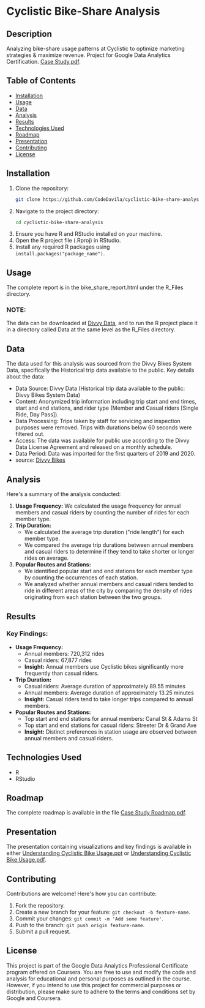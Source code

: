 # Cyclistic Bike-Share Analysis

## Description
Analyzing bike-share usage patterns at Cyclistic to optimize marketing strategies & maximize revenue. Project for Google Data Analytics Certification. [Case Study.pdf](case%20study.pdf).

## Table of Contents
- [Installation](#installation)
- [Usage](#usage)
- [Data](#data)
- [Analysis](#analysis)
- [Results](#results)
- [Technologies Used](#technologies-used)
- [Roadmap](#roadmap)
- [Presentation](#presentation)
- [Contributing](#contributing)
- [License](#license)

## Installation
1. Clone the repository:
    ```bash
    git clone https://github.com/CodeDavila/cyclistic-bike-share-analysis.git
    ```
2. Navigate to the project directory:
    ```bash
    cd cyclistic-bike-share-analysis
    ```
3. Ensure you have R and RStudio installed on your machine.
4. Open the R project file (.Rproj) in RStudio.
5. Install any required R packages using `install.packages("package_name")`.

## Usage
The complete report is in the bike_share_report.html under the R_Files directory.
### NOTE: 
The data can be downloaded at [Divvy Data](https://divvy-tripdata.s3.amazonaws.com/index.html), and to run the R project place it in a directory called Data at the same level as the R_Files directory.

## Data
The data used for this analysis was sourced from the Divvy Bikes System Data, specifically the Historical trip data available to the public. Key details about the data:
- Data Source: Divvy Data (Historical trip data available to the public: Divvy Bikes System Data)
- Content: Anonymized trip information including trip start and end times, start and end stations, and rider type (Member and Casual riders [Single Ride, Day Pass]).
- Data Processing: Trips taken by staff for servicing and inspection purposes were removed. Trips with durations below 60 seconds were filtered out.
- Access: The data was available for public use according to the Divvy Data License Agreement and released on a monthly schedule.
- Data Period: Data was imported for the first quarters of 2019 and 2020.
- source: [Divvy Bikes](https://divvybikes.com/system-data)


## Analysis
Here's a summary of the analysis conducted:
1. **Usage Frequency:** We calculated the usage frequency for annual members and casual riders by counting the number of rides for each member type.
2. **Trip Duration:**
   - We calculated the average trip duration ("ride length") for each member type.
   - We compared the average trip durations between annual members and casual riders to determine if they tend to take shorter or longer rides on average.
3. **Popular Routes and Stations:**
   - We identified popular start and end stations for each member type by counting the occurrences of each station.
   - We analyzed whether annual members and casual riders tended to ride in different areas of the city by comparing the density of rides originating from each station between the two groups.

## Results
### Key Findings:
- **Usage Frequency:**
  - Annual members: 720,312 rides
  - Casual riders: 67,877 rides
  - **Insight:** Annual members use Cyclistic bikes significantly more frequently than casual riders.
- **Trip Duration:**
  - Casual riders: Average duration of approximately 89.55 minutes
  - Annual members: Average duration of approximately 13.25 minutes
  - **Insight:** Casual riders tend to take longer trips compared to annual members.
- **Popular Routes and Stations:**
  - Top start and end stations for annual members: Canal St & Adams St
  - Top start and end stations for casual riders: Streeter Dr & Grand Ave
  - **Insight:** Distinct preferences in station usage are observed between annual members and casual riders.


## Technologies Used
- R
- RStudio

## Roadmap
The complete roadmap is available in the file [Case Study Roadmap.pdf](Case%20Study%20Roadmap.pdf).

## Presentation
The presentation containing visualizations and key findings is available in either [Understanding Cyclistic Bike Usage.ppt](Understanding%20Cyclistic%20Bike%20Usage.ppt) or [Understanding Cyclistic Bike Usage.pdf](Understanding%20Cyclistic%20Bike%20Usage.pdf).

## Contributing
Contributions are welcome! Here's how you can contribute:
1. Fork the repository.
2. Create a new branch for your feature: `git checkout -b feature-name`.
3. Commit your changes: `git commit -m 'Add some feature'`.
4. Push to the branch: `git push origin feature-name`.
5. Submit a pull request.

## License
This project is part of the Google Data Analytics Professional Certificate program offered on Coursera. You are free to use and modify the code and analysis for educational and personal purposes as outlined in the course. However, if you intend to use this project for commercial purposes or distribution, please make sure to adhere to the terms and conditions set by Google and Coursera.
